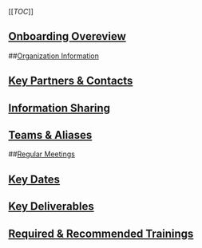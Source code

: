 [[_TOC_]]

##  [Onboarding Overeview](https://dev.azure.com/Supportability/Big%20Data/_wiki/wikis/Big-Data.wiki/218244/Oboarding-Overview)

##[Organization Information](https://dev.azure.com/Supportability/Big%20Data/_wiki/wikis/Big-Data.wiki/218246/Organization-Information) 

## [Key Partners & Contacts](https://dev.azure.com/Supportability/Big%20Data/_wiki/wikis/Big-Data.wiki/218249/Key-Partners-and-Contacts)

## [Information Sharing](https://dev.azure.com/Supportability/Big%20Data/_wiki/wikis/Big-Data.wiki/218250/Information-Sharing)

## [Teams & Aliases](https://dev.azure.com/Supportability/Big%20Data/_wiki/wikis/Big-Data.wiki/218252/Teams-and-Aliases-for-Distribution-Lists)

##[Regular Meetings](https://dev.azure.com/Supportability/Big%20Data/_wiki/wikis/Big-Data.wiki/218253/Regular-Meetings)

## [Key Dates](https://dev.azure.com/Supportability/Big%20Data/_wiki/wikis/Big-Data.wiki/218257/Key-Dates)

## [Key Deliverables](https://dev.azure.com/Supportability/Big%20Data/_wiki/wikis/Big-Data.wiki/218258/Key-Deliverables) 

## [Required & Recommended Trainings](https://dev.azure.com/Supportability/Big%20Data/_wiki/wikis/Big-Data.wiki/218259/Required-and-Recommended-Training) 
